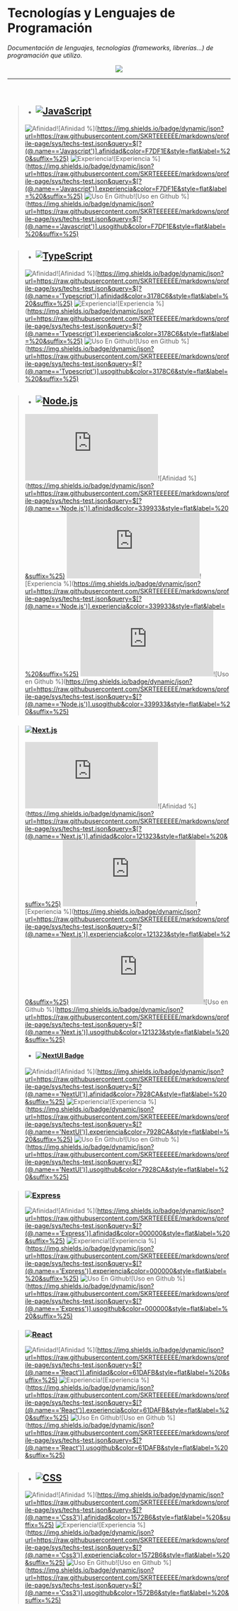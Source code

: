 # Tecnologías y Lenguajes de Programación
_Documentación de lenguajes, tecnologías (frameworks, librerías...) de programación que utilizo._


<p align="center">
<a href="#">
    <img src="https://skillicons.dev/icons?i=solidity,ipfs,git,github,md,html,css,styledcomponents,tailwind,js,ts,mysql,mongodb,firebase,vercel,nextjs,nodejs,express,react,redux,threejs,py,bash,powershell,npm,vscode,ableton,discord&perline=14" />
</a>
</p>


***
<br>



>- ## [![JavaScript](https://img.shields.io/badge/-JavaScript-F7DF1E?style=for-the-badge&logo=javascript&logoColor=black)](https://developer.mozilla.org/es/docs/Web/JavaScript)
>![Afinidad](https://img.shields.io/badge/dynamic/json?url=https://raw.githubusercontent.com/SKRTEEEEEE/markdowns/profile-page/sys/techs-test.json&query=$[?(@.name=='Javascript')].value&label=%F0%9F%92%97%20Afinidad&color=F7DF1E&style=flat&logo=Javascript)![Afinidad %](https://img.shields.io/badge/dynamic/json?url=https://raw.githubusercontent.com/SKRTEEEEEE/markdowns/profile-page/sys/techs-test.json&query=$[?(@.name=='Javascript')].afinidad&color=F7DF1E&style=flat&label=%20&suffix=%25)
![Experiencia](https://img.shields.io/badge/dynamic/json?url=https://raw.githubusercontent.com/SKRTEEEEEE/markdowns/profile-page/sys/techs-test.json&query=$[?(@.name=='Javascript')].valueexp&label=%F0%9F%8F%85%20Experiencia&color=F7DF1E&style=flat&logo=Javascript)![Experiencia %](https://img.shields.io/badge/dynamic/json?url=https://raw.githubusercontent.com/SKRTEEEEEE/markdowns/profile-page/sys/techs-test.json&query=$[?(@.name=='Javascript')].experiencia&color=F7DF1E&style=flat&label=%20&suffix=%25)
![Uso En Github](https://img.shields.io/badge/dynamic/json?url=https://raw.githubusercontent.com/SKRTEEEEEE/markdowns/profile-page/sys/techs-test.json&query=$[?(@.name=='Javascript')].valueuso&label=%F0%9F%98%BB%20Uso%20en%20github&color=F7DF1E&style=flat&logo=Javascript)![Uso en Github %](https://img.shields.io/badge/dynamic/json?url=https://raw.githubusercontent.com/SKRTEEEEEE/markdowns/profile-page/sys/techs-test.json&query=$[?(@.name=='Javascript')].usogithub&color=F7DF1E&style=flat&label=%20&suffix=%25)

>- ## [![TypeScript](https://img.shields.io/badge/TypeScript-3178C6?style=for-the-badge&logo=typescript&logoColor=white)](https://www.typescriptlang.org/)
>![Afinidad](https://img.shields.io/badge/dynamic/json?url=https://raw.githubusercontent.com/SKRTEEEEEE/markdowns/profile-page/sys/techs-test.json&query=$[?(@.name=='Typescript')].value&label=%F0%9F%92%97%20Afinidad&color=3178C6&style=flat&logo=Typescript)![Afinidad %](https://img.shields.io/badge/dynamic/json?url=https://raw.githubusercontent.com/SKRTEEEEEE/markdowns/profile-page/sys/techs-test.json&query=$[?(@.name=='Typescript')].afinidad&color=3178C6&style=flat&label=%20&suffix=%25)
![Experiencia](https://img.shields.io/badge/dynamic/json?url=https://raw.githubusercontent.com/SKRTEEEEEE/markdowns/profile-page/sys/techs-test.json&query=$[?(@.name=='Typescript')].valueexp&label=%F0%9F%8F%85%20Experiencia&color=3178C6&style=flat&logo=Typescript)![Experiencia %](https://img.shields.io/badge/dynamic/json?url=https://raw.githubusercontent.com/SKRTEEEEEE/markdowns/profile-page/sys/techs-test.json&query=$[?(@.name=='Typescript')].experiencia&color=3178C6&style=flat&label=%20&suffix=%25)
![Uso En Github](https://img.shields.io/badge/dynamic/json?url=https://raw.githubusercontent.com/SKRTEEEEEE/markdowns/profile-page/sys/techs-test.json&query=$[?(@.name=='Typescript')].valueuso&label=%F0%9F%98%BB%20Uso%20en%20github&color=3178C6&style=flat&logo=Typescript)![Uso en Github %](https://img.shields.io/badge/dynamic/json?url=https://raw.githubusercontent.com/SKRTEEEEEE/markdowns/profile-page/sys/techs-test.json&query=$[?(@.name=='Typescript')].usogithub&color=3178C6&style=flat&label=%20&suffix=%25)

>- ## [![Node.js](https://img.shields.io/badge/Node.js-339933?style=for-the-badge&logo=node.js&logoColor=white)](https://nodejs.org/)
>![Afinidad](https://img.shields.io/badge/dynamic/json?url=https://raw.githubusercontent.com/SKRTEEEEEE/markdowns/profile-page/sys/techs-test.json&query=$[?(@.name=='Node.js')].value&label=%F0%9F%92%97%20Afinidad&color=339933&style=flat&logo=Node.js)![Afinidad %](https://img.shields.io/badge/dynamic/json?url=https://raw.githubusercontent.com/SKRTEEEEEE/markdowns/profile-page/sys/techs-test.json&query=$[?(@.name=='Node.js')].afinidad&color=339933&style=flat&label=%20&suffix=%25)
![Experiencia](https://img.shields.io/badge/dynamic/json?url=https://raw.githubusercontent.com/SKRTEEEEEE/markdowns/profile-page/sys/techs-test.json&query=$[?(@.name=='Node.js')].valueexp&label=%F0%9F%8F%85%20Experiencia&color=339933&style=flat&logo=Node.js)![Experiencia %](https://img.shields.io/badge/dynamic/json?url=https://raw.githubusercontent.com/SKRTEEEEEE/markdowns/profile-page/sys/techs-test.json&query=$[?(@.name=='Node.js')].experiencia&color=339933&style=flat&label=%20&suffix=%25)
![Uso En Github](https://img.shields.io/badge/dynamic/json?url=https://raw.githubusercontent.com/SKRTEEEEEE/markdowns/profile-page/sys/techs-test.json&query=$[?(@.name=='Node.js')].valueuso&label=%F0%9F%98%BB%20Uso%20en%20github&color=339933&style=flat&logo=Node.js)![Uso en Github %](https://img.shields.io/badge/dynamic/json?url=https://raw.githubusercontent.com/SKRTEEEEEE/markdowns/profile-page/sys/techs-test.json&query=$[?(@.name=='Node.js')].usogithub&color=339933&style=flat&label=%20&suffix=%25)

> ### [![Next.js](https://img.shields.io/badge/Next.js-%23111111.svg?style=for-the-badge&logo=next.js&logoColor=white)](https://nextjs.org/docs)
>![Afinidad](https://img.shields.io/badge/dynamic/json?url=https://raw.githubusercontent.com/SKRTEEEEEE/markdowns/profile-page/sys/techs-test.json&query=$[?(@.name=='Next.js')].value&label=%F0%9F%92%97%20Afinidad&color=121323&style=flat&logo=Next.js)![Afinidad %](https://img.shields.io/badge/dynamic/json?url=https://raw.githubusercontent.com/SKRTEEEEEE/markdowns/profile-page/sys/techs-test.json&query=$[?(@.name=='Next.js')].afinidad&color=121323&style=flat&label=%20&suffix=%25)
![Experiencia](https://img.shields.io/badge/dynamic/json?url=https://raw.githubusercontent.com/SKRTEEEEEE/markdowns/profile-page/sys/techs-test.json&query=$[?(@.name=='Next.js')].valueexp&label=%F0%9F%8F%85%20Experiencia&color=121323&style=flat&logo=Next.js)![Experiencia %](https://img.shields.io/badge/dynamic/json?url=https://raw.githubusercontent.com/SKRTEEEEEE/markdowns/profile-page/sys/techs-test.json&query=$[?(@.name=='Next.js')].experiencia&color=121323&style=flat&label=%20&suffix=%25)
![Uso En Github](https://img.shields.io/badge/dynamic/json?url=https://raw.githubusercontent.com/SKRTEEEEEE/markdowns/profile-page/sys/techs-test.json&query=$[?(@.name=='Next.js')].valueuso&label=%F0%9F%98%BB%20Uso%20en%20github&color=121323&style=flat&logo=Next.js)![Uso en Github %](https://img.shields.io/badge/dynamic/json?url=https://raw.githubusercontent.com/SKRTEEEEEE/markdowns/profile-page/sys/techs-test.json&query=$[?(@.name=='Next.js')].usogithub&color=121323&style=flat&label=%20&suffix=%25)
> - #### [![NextUI Badge](https://img.shields.io/badge/NextUI-7928CA.svg?style=for-the-badge&logo=nextui&logoColor=white)](https://nextui.org/)
>![Afinidad](https://img.shields.io/badge/dynamic/json?url=https://raw.githubusercontent.com/SKRTEEEEEE/markdowns/profile-page/sys/techs-test.json&query=$[?(@.name=='NextUI')].value&label=%F0%9F%92%97%20Afinidad&color=7928CA&style=flat&logo=NextUI)![Afinidad %](https://img.shields.io/badge/dynamic/json?url=https://raw.githubusercontent.com/SKRTEEEEEE/markdowns/profile-page/sys/techs-test.json&query=$[?(@.name=='NextUI')].afinidad&color=7928CA&style=flat&label=%20&suffix=%25)
![Experiencia](https://img.shields.io/badge/dynamic/json?url=https://raw.githubusercontent.com/SKRTEEEEEE/markdowns/profile-page/sys/techs-test.json&query=$[?(@.name=='NextUI')].valueexp&label=%F0%9F%8F%85%20Experiencia&color=7928CA&style=flat&logo=NextUI)![Experiencia %](https://img.shields.io/badge/dynamic/json?url=https://raw.githubusercontent.com/SKRTEEEEEE/markdowns/profile-page/sys/techs-test.json&query=$[?(@.name=='NextUI')].experiencia&color=7928CA&style=flat&label=%20&suffix=%25)
![Uso En Github](https://img.shields.io/badge/dynamic/json?url=https://raw.githubusercontent.com/SKRTEEEEEE/markdowns/profile-page/sys/techs-test.json&query=$[?(@.name=='NextUI')].valueuso&label=%F0%9F%98%BB%20Uso%20en%20github&color=7928CA&style=flat&logo=NextUI)![Uso en Github %](https://img.shields.io/badge/dynamic/json?url=https://raw.githubusercontent.com/SKRTEEEEEE/markdowns/profile-page/sys/techs-test.json&query=$[?(@.name=='NextUI')].usogithub&color=7928CA&style=flat&label=%20&suffix=%25)

> ### [![Express](https://img.shields.io/badge/Express-000000?style=for-the-badge&logo=express&logoColor=white)](https://expressjs.com/)
>![Afinidad](https://img.shields.io/badge/dynamic/json?url=https://raw.githubusercontent.com/SKRTEEEEEE/markdowns/profile-page/sys/techs-test.json&query=$[?(@.name=='Express')].value&label=%F0%9F%92%97%20Afinidad&color=000000&style=flat&logo=Express)![Afinidad %](https://img.shields.io/badge/dynamic/json?url=https://raw.githubusercontent.com/SKRTEEEEEE/markdowns/profile-page/sys/techs-test.json&query=$[?(@.name=='Express')].afinidad&color=000000&style=flat&label=%20&suffix=%25)
![Experiencia](https://img.shields.io/badge/dynamic/json?url=https://raw.githubusercontent.com/SKRTEEEEEE/markdowns/profile-page/sys/techs-test.json&query=$[?(@.name=='Express')].valueexp&label=%F0%9F%8F%85%20Experiencia&color=000000&style=flat&logo=Express)![Experiencia %](https://img.shields.io/badge/dynamic/json?url=https://raw.githubusercontent.com/SKRTEEEEEE/markdowns/profile-page/sys/techs-test.json&query=$[?(@.name=='Express')].experiencia&color=000000&style=flat&label=%20&suffix=%25)
![Uso En Github](https://img.shields.io/badge/dynamic/json?url=https://raw.githubusercontent.com/SKRTEEEEEE/markdowns/profile-page/sys/techs-test.json&query=$[?(@.name=='Express')].valueuso&label=%F0%9F%98%BB%20Uso%20en%20github&color=000000&style=flat&logo=Express)![Uso en Github %](https://img.shields.io/badge/dynamic/json?url=https://raw.githubusercontent.com/SKRTEEEEEE/markdowns/profile-page/sys/techs-test.json&query=$[?(@.name=='Express')].usogithub&color=000000&style=flat&label=%20&suffix=%25)

> ### [![React](https://img.shields.io/badge/-React-61DAFB?style=for-the-badge&logo=react&logoColor=white)](https://react.dev/learn)
>![Afinidad](https://img.shields.io/badge/dynamic/json?url=https://raw.githubusercontent.com/SKRTEEEEEE/markdowns/profile-page/sys/techs-test.json&query=$[?(@.name=='React')].value&label=%F0%9F%92%97%20Afinidad&color=61DAFB&style=flat&logo=React)![Afinidad %](https://img.shields.io/badge/dynamic/json?url=https://raw.githubusercontent.com/SKRTEEEEEE/markdowns/profile-page/sys/techs-test.json&query=$[?(@.name=='React')].afinidad&color=61DAFB&style=flat&label=%20&suffix=%25)
![Experiencia](https://img.shields.io/badge/dynamic/json?url=https://raw.githubusercontent.com/SKRTEEEEEE/markdowns/profile-page/sys/techs-test.json&query=$[?(@.name=='React')].valueexp&label=%F0%9F%8F%85%20Experiencia&color=61DAFB&style=flat&logo=React)![Experiencia %](https://img.shields.io/badge/dynamic/json?url=https://raw.githubusercontent.com/SKRTEEEEEE/markdowns/profile-page/sys/techs-test.json&query=$[?(@.name=='React')].experiencia&color=61DAFB&style=flat&label=%20&suffix=%25)
![Uso En Github](https://img.shields.io/badge/dynamic/json?url=https://raw.githubusercontent.com/SKRTEEEEEE/markdowns/profile-page/sys/techs-test.json&query=$[?(@.name=='React')].valueuso&label=%F0%9F%98%BB%20Uso%20en%20github&color=61DAFB&style=flat&logo=React)![Uso en Github %](https://img.shields.io/badge/dynamic/json?url=https://raw.githubusercontent.com/SKRTEEEEEE/markdowns/profile-page/sys/techs-test.json&query=$[?(@.name=='React')].usogithub&color=61DAFB&style=flat&label=%20&suffix=%25)

>- ## [![CSS](https://img.shields.io/badge/-CSS-1572B6?style=for-the-badge&logo=css3&logoColor=white)](https://developer.mozilla.org/es/docs/Web/CSS)
>![Afinidad](https://img.shields.io/badge/dynamic/json?url=https://raw.githubusercontent.com/SKRTEEEEEE/markdowns/profile-page/sys/techs-test.json&query=$[?(@.name=='Css3')].value&label=%F0%9F%92%97%20Afinidad&color=1572B6&style=flat&logo=Css3)![Afinidad %](https://img.shields.io/badge/dynamic/json?url=https://raw.githubusercontent.com/SKRTEEEEEE/markdowns/profile-page/sys/techs-test.json&query=$[?(@.name=='Css3')].afinidad&color=1572B6&style=flat&label=%20&suffix=%25)
![Experiencia](https://img.shields.io/badge/dynamic/json?url=https://raw.githubusercontent.com/SKRTEEEEEE/markdowns/profile-page/sys/techs-test.json&query=$[?(@.name=='Css3')].valueexp&label=%F0%9F%8F%85%20Experiencia&color=1572B6&style=flat&logo=Css3)![Experiencia %](https://img.shields.io/badge/dynamic/json?url=https://raw.githubusercontent.com/SKRTEEEEEE/markdowns/profile-page/sys/techs-test.json&query=$[?(@.name=='Css3')].experiencia&color=1572B6&style=flat&label=%20&suffix=%25)
![Uso En Github](https://img.shields.io/badge/dynamic/json?url=https://raw.githubusercontent.com/SKRTEEEEEE/markdowns/profile-page/sys/techs-test.json&query=$[?(@.name=='Css3')].valueuso&label=%F0%9F%98%BB%20Uso%20en%20github&color=1572B6&style=flat&logo=Css3)![Uso en Github %](https://img.shields.io/badge/dynamic/json?url=https://raw.githubusercontent.com/SKRTEEEEEE/markdowns/profile-page/sys/techs-test.json&query=$[?(@.name=='Css3')].usogithub&color=1572B6&style=flat&label=%20&suffix=%25)